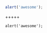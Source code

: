 ```js
alert('awesome');
```
+++++
<pre><code class="lang-js">alert<span class="hljs-list">(<span class="hljs-quoted">'awesome</span>')</span><span class="hljs-comment">;</span>
</code></pre>
